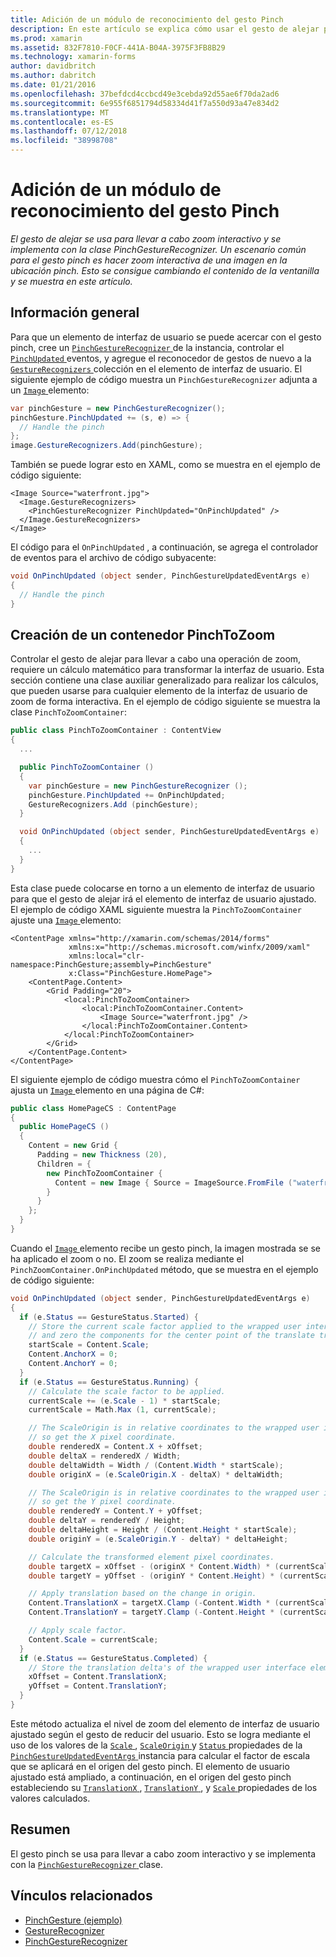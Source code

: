 ```yaml
---
title: Adición de un módulo de reconocimiento del gesto Pinch
description: En este artículo se explica cómo usar el gesto de alejar para hacer zoom interactiva de una imagen en la ubicación pinch.
ms.prod: xamarin
ms.assetid: 832F7810-F0CF-441A-B04A-3975F3FB8B29
ms.technology: xamarin-forms
author: davidbritch
ms.author: dabritch
ms.date: 01/21/2016
ms.openlocfilehash: 37befdcd4ccbcd49e3cebda92d55ae6f70da2ad6
ms.sourcegitcommit: 6e955f6851794d58334d41f7a550d93a47e834d2
ms.translationtype: MT
ms.contentlocale: es-ES
ms.lasthandoff: 07/12/2018
ms.locfileid: "38998708"
---
```

# <a name="adding-a-pinch-gesture-recognizer"></a>Adición de un módulo de reconocimiento del gesto Pinch

_El gesto de alejar se usa para llevar a cabo zoom interactivo y se implementa con la clase PinchGestureRecognizer. Un escenario común para el gesto pinch es hacer zoom interactiva de una imagen en la ubicación pinch. Esto se consigue cambiando el contenido de la ventanilla y se muestra en este artículo._

## <a name="overview"></a>Información general

Para que un elemento de interfaz de usuario se puede acercar con el gesto pinch, cree un [ `PinchGestureRecognizer` ](xref:Xamarin.Forms.PinchGestureRecognizer) de la instancia, controlar el [ `PinchUpdated` ](xref:Xamarin.Forms.PinchGestureRecognizer.PinchUpdated) eventos, y agregue el reconocedor de gestos de nuevo a la [ `GestureRecognizers` ](xref:Xamarin.Forms.View.GestureRecognizers) colección en el elemento de interfaz de usuario. El siguiente ejemplo de código muestra un `PinchGestureRecognizer` adjunta a un [ `Image` ](xref:Xamarin.Forms.Image) elemento:

```csharp
var pinchGesture = new PinchGestureRecognizer();
pinchGesture.PinchUpdated += (s, e) => {
  // Handle the pinch
};
image.GestureRecognizers.Add(pinchGesture);
```

También se puede lograr esto en XAML, como se muestra en el ejemplo de código siguiente:

```xaml
<Image Source="waterfront.jpg">
  <Image.GestureRecognizers>
    <PinchGestureRecognizer PinchUpdated="OnPinchUpdated" />
  </Image.GestureRecognizers>
</Image>
```

El código para el `OnPinchUpdated` , a continuación, se agrega el controlador de eventos para el archivo de código subyacente:

```csharp
void OnPinchUpdated (object sender, PinchGestureUpdatedEventArgs e)
{
  // Handle the pinch
}
```

## <a name="creating-a-pinchtozoom-container"></a>Creación de un contenedor PinchToZoom

Controlar el gesto de alejar para llevar a cabo una operación de zoom, requiere un cálculo matemático para transformar la interfaz de usuario. Esta sección contiene una clase auxiliar generalizado para realizar los cálculos, que pueden usarse para cualquier elemento de la interfaz de usuario de zoom de forma interactiva. En el ejemplo de código siguiente se muestra la clase `PinchToZoomContainer`:

```csharp
public class PinchToZoomContainer : ContentView
{
  ...

  public PinchToZoomContainer ()
  {
    var pinchGesture = new PinchGestureRecognizer ();
    pinchGesture.PinchUpdated += OnPinchUpdated;
    GestureRecognizers.Add (pinchGesture);
  }

  void OnPinchUpdated (object sender, PinchGestureUpdatedEventArgs e)
  {
    ...
  }
}
```

Esta clase puede colocarse en torno a un elemento de interfaz de usuario para que el gesto de alejar irá el elemento de interfaz de usuario ajustado. El ejemplo de código XAML siguiente muestra la `PinchToZoomContainer` ajuste una [ `Image` ](xref:Xamarin.Forms.Image) elemento:

```xaml
<ContentPage xmlns="http://xamarin.com/schemas/2014/forms"
             xmlns:x="http://schemas.microsoft.com/winfx/2009/xaml"
             xmlns:local="clr-namespace:PinchGesture;assembly=PinchGesture"
             x:Class="PinchGesture.HomePage">
    <ContentPage.Content>
        <Grid Padding="20">
            <local:PinchToZoomContainer>
                <local:PinchToZoomContainer.Content>
                    <Image Source="waterfront.jpg" />
                </local:PinchToZoomContainer.Content>
            </local:PinchToZoomContainer>
        </Grid>
    </ContentPage.Content>
</ContentPage>
```

El siguiente ejemplo de código muestra cómo el `PinchToZoomContainer` ajusta un [ `Image` ](xref:Xamarin.Forms.Image) elemento en una página de C#:

```csharp
public class HomePageCS : ContentPage
{
  public HomePageCS ()
  {
    Content = new Grid {
      Padding = new Thickness (20),
      Children = {
        new PinchToZoomContainer {
          Content = new Image { Source = ImageSource.FromFile ("waterfront.jpg") }
        }
      }
    };
  }
}
```

Cuando el [ `Image` ](xref:Xamarin.Forms.Image) elemento recibe un gesto pinch, la imagen mostrada se se ha aplicado el zoom o no. El zoom se realiza mediante el `PinchZoomContainer.OnPinchUpdated` método, que se muestra en el ejemplo de código siguiente:

```csharp
void OnPinchUpdated (object sender, PinchGestureUpdatedEventArgs e)
{
  if (e.Status == GestureStatus.Started) {
    // Store the current scale factor applied to the wrapped user interface element,
    // and zero the components for the center point of the translate transform.
    startScale = Content.Scale;
    Content.AnchorX = 0;
    Content.AnchorY = 0;
  }
  if (e.Status == GestureStatus.Running) {
    // Calculate the scale factor to be applied.
    currentScale += (e.Scale - 1) * startScale;
    currentScale = Math.Max (1, currentScale);

    // The ScaleOrigin is in relative coordinates to the wrapped user interface element,
    // so get the X pixel coordinate.
    double renderedX = Content.X + xOffset;
    double deltaX = renderedX / Width;
    double deltaWidth = Width / (Content.Width * startScale);
    double originX = (e.ScaleOrigin.X - deltaX) * deltaWidth;

    // The ScaleOrigin is in relative coordinates to the wrapped user interface element,
    // so get the Y pixel coordinate.
    double renderedY = Content.Y + yOffset;
    double deltaY = renderedY / Height;
    double deltaHeight = Height / (Content.Height * startScale);
    double originY = (e.ScaleOrigin.Y - deltaY) * deltaHeight;

    // Calculate the transformed element pixel coordinates.
    double targetX = xOffset - (originX * Content.Width) * (currentScale - startScale);
    double targetY = yOffset - (originY * Content.Height) * (currentScale - startScale);

    // Apply translation based on the change in origin.
    Content.TranslationX = targetX.Clamp (-Content.Width * (currentScale - 1), 0);
    Content.TranslationY = targetY.Clamp (-Content.Height * (currentScale - 1), 0);

    // Apply scale factor.
    Content.Scale = currentScale;
  }
  if (e.Status == GestureStatus.Completed) {
    // Store the translation delta's of the wrapped user interface element.
    xOffset = Content.TranslationX;
    yOffset = Content.TranslationY;
  }
}
```

Este método actualiza el nivel de zoom del elemento de interfaz de usuario ajustado según el gesto de reducir del usuario. Esto se logra mediante el uso de los valores de la [ `Scale` ](xref:Xamarin.Forms.PinchGestureUpdatedEventArgs.Scale), [ `ScaleOrigin` ](xref:Xamarin.Forms.PinchGestureUpdatedEventArgs.ScaleOrigin) y [ `Status` ](xref:Xamarin.Forms.PinchGestureUpdatedEventArgs.Status) propiedades de la [ `PinchGestureUpdatedEventArgs` ](xref:Xamarin.Forms.PinchGestureUpdatedEventArgs) instancia para calcular el factor de escala que se aplicará en el origen del gesto pinch. El elemento de usuario ajustado está ampliado, a continuación, en el origen del gesto pinch estableciendo su [ `TranslationX` ](xref:Xamarin.Forms.VisualElement.TranslationX), [ `TranslationY` ](xref:Xamarin.Forms.VisualElement.TranslationY), y [ `Scale` ](xref:Xamarin.Forms.VisualElement.Scale) propiedades de los valores calculados.

## <a name="summary"></a>Resumen

El gesto pinch se usa para llevar a cabo zoom interactivo y se implementa con la [ `PinchGestureRecognizer` ](xref:Xamarin.Forms.PinchGestureRecognizer) clase.


## <a name="related-links"></a>Vínculos relacionados

- [PinchGesture (ejemplo)](https://developer.xamarin.com/samples/xamarin-forms/WorkingWithGestures/PinchGesture/)
- [GestureRecognizer](xref:Xamarin.Forms.GestureRecognizer)
- [PinchGestureRecognizer](xref:Xamarin.Forms.PinchGestureRecognizer)
